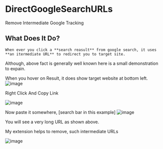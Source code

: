 # DirectGoogleSearchURLs
Remove Intermediate Google Tracking

## What Does It Do?
`When ever you click a **search reasult** from google search, it uses **an itermediate URL** to redirect you to target site.`

Although, above fact is generally well known here is a small demonstration to expain.

When you hover on Result, it does show target website at bottom left.
![image](https://user-images.githubusercontent.com/77914957/116513254-ed2c9b00-a8e6-11eb-82ef-ed13cd739a2e.png)

Right Click And Copy Link


![image](https://user-images.githubusercontent.com/77914957/116513308-00d80180-a8e7-11eb-988c-e906e0e29582.png)


Now paste it somewhere, [search bar in this example]
![image](https://user-images.githubusercontent.com/77914957/116513370-1a794900-a8e7-11eb-834c-ea1c7937da7c.png)

You will see a very long URL as shown above.

My extension helps to remove, such intermediate URLs


![image](https://user-images.githubusercontent.com/77914957/116513521-58766d00-a8e7-11eb-99aa-129f989668a2.png)
